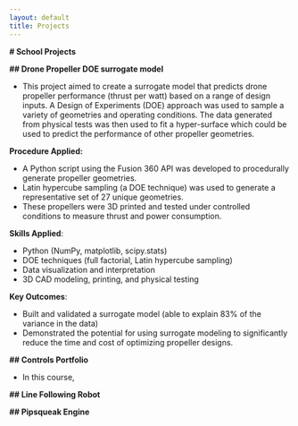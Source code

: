 ```yaml
---
layout: default
title: Projects
---
```

**# School Projects**

**## Drone Propeller DOE surrogate model**
- This project aimed to create a surrogate model that predicts drone propeller performance (thrust per watt) based on a range of design inputs. A Design of Experiments (DOE) approach was used to sample a variety of geometries and operating conditions. The data generated from physical tests was then used to fit a hyper-surface which could be used to predict the performance of other propeller geometries.

**Procedure Applied:**
- A Python script using the Fusion 360 API was developed to procedurally generate propeller geometries.
- Latin hypercube sampling (a DOE technique) was used to generate a representative set of 27 unique geometries.
- These propellers were 3D printed and tested under controlled conditions to measure thrust and power consumption.


**Skills Applied**:
- Python (NumPy, matplotlib, scipy.stats)
- DOE techniques (full factorial, Latin hypercube sampling)
- Data visualization and interpretation
- 3D CAD modeling, printing, and physical testing

**Key Outcomes**:
- Built and validated a surrogate model (able to explain 83% of the variance in the data)
- Demonstrated the potential for using surrogate modeling to significantly reduce the time and cost of optimizing propeller designs.

**## Controls Portfolio**
- In this course, 

**## Line Following Robot**

**## Pipsqueak Engine**
